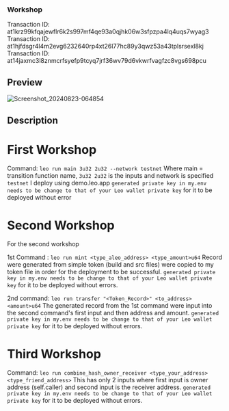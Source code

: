 ### Workshop
Transaction ID: at1krz99kfqajewflr6k2s997mf4qe93a0qjhk06w3sfpzpa4lq4uqs7wyag3
Transaction ID: at1hjfdsgr4l4m2evg6232640rp4xt26l77hc89y3qwz53a43tplsrsexl8kj
Transaction ID: at14jaxmc3l8znmcrfsyefp9tcyq7jrf36wv79d6vkwrfvagfzc8vgs698pcu

## Preview
![Screenshot_20240823-064854](https://github.com/user-attachments/assets/f5cf084a-ad25-4006-93d0-d43e9f490590)

## Description

# First Workshop
Command: `leo run main 3u32 2u32 --network testnet`
Where main = transition function name, `3u32 2u32` is the inputs and network is specified `testnet`
I deploy using demo.leo.app
`generated private key in my.env needs to be change to that of your Leo wallet private key` for it to be deployed without error

# Second Workshop
For the second workshop

1st Command : `leo run mint <type_aleo_address> <type_amount>u64`
Record were generated from simple token (build and src files) were copied to my token file in order for the deployment to be successful.
 `generated private key in my.env needs to be change to that of your Leo wallet private key` for it to be deployed without errors.
 
2nd command: `leo run transfer "<Token_Record>" <to_address> <amount>u64`
The generated record from the 1st command were input into the second command's first input and then address and amount.
`generated private key in my.env needs to be change to that of your Leo wallet private key` for it to be deployed without errors.

# Third Workshop
Command: `leo run combine_hash_owner_receiver <type_your_address> <type_friend_address>`
This has only 2 inputs where first input is owner address (self.caller) and second input is the  receiver address.
`generated private key in my.env needs to be change to that of your Leo wallet private key` for it to be deployed without errors.
